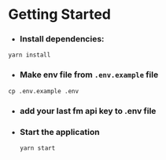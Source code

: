 # Getting Started

- ### Install dependencies:
`yarn install`
- ### Make env file from `.env.example` file
`cp .env.example .env`
- ### add your last fm api key to .env file
- ### Start the application
  `yarn start`

